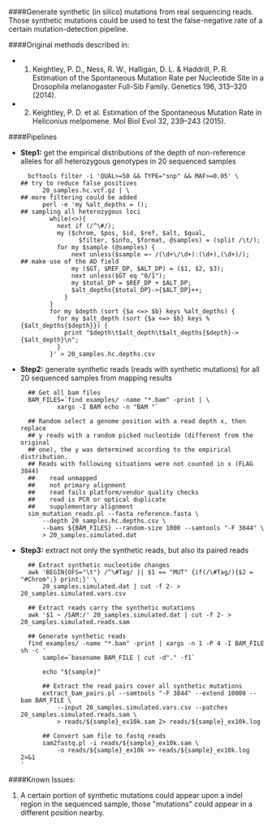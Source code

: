 ####Generate synthetic (in silico) mutations from real sequencing reads. 
Those synthetic mutations could be used to test the false-negative rate of a certain mutation-detection pipeline.

####Original methods described in:

* 1) Keightley, P. D., Ness, R. W., Halligan, D. L. & Haddrill, P. R. Estimation of the Spontaneous Mutation Rate per Nucleotide Site in a Drosophila melanogaster Full-Sib Family. Genetics 196, 313–320 (2014).

* 2) Keightley, P. D. et al. Estimation of the Spontaneous Mutation Rate in Heliconius melpomene. Mol Biol Evol 32, 239–243 (2015).


####Pipelines

* **Step1:** get the empirical distributions of the depth of non-reference alleles for all heterozygous genotypes in 20 sequenced samples

		bcftools filter -i 'QUAL>=50 && TYPE="snp" && MAF>=0.05' \       ## try to reduce false positives
		    20_samples.hc.vcf.gz | \                                     ## more filtering could be added
		    perl -e 'my %alt_depths = ();                                ## sampling all heterozygous loci
		      while(<>){
		        next if (/^\#/);
		        my ($chrom, $pos, $id, $ref, $alt, $qual, 
		        	  $filter, $info, $format, @samples) = (split /\t/);
		        for my $sample (@samples) {
		            next unless($sample =~ /(\d+\/\d+):(\d+),(\d+)/);    ## make use of the AD field
		            my ($GT, $REF_DP, $ALT_DP) = ($1, $2, $3);
		            next unless($GT eq "0/1"); 
		            my $total_DP = $REF_DP + $ALT_DP; 
		            $alt_depths{$total_DP}->{$ALT_DP}++;
		          }
		      }
		      for my $depth (sort {$a <=> $b} keys %alt_depths) { 
		        for my $alt_depth (sort {$a <=> $b} keys %{$alt_depths{$depth}}) {
		          print "$depth\t$alt_depth\t$alt_depths{$depth}->{$alt_depth}\n";
		        }
		      }' > 20_samples.hc.depths.csv


* **Step2:** generate synthetic reads (reads with synthetic mutations) for all 20 sequenced samples from mapping results

		## Get all bam files
		BAM_FILES=`find examples/ -name "*.bam" -print | \
				xargs -I BAM echo -n "BAM "`
		
		## Random select a genome position with a read depth x, then replace
		## y reads with a random picked nucleotide (different from the original
		## one), the y was determined according to the empirical distribution.
		## Reads with following situations were not counted in x (FLAG 3844)
		##    read unmapped
		##    not primary alignment
		##    read fails platform/vendor quality checks
		##    read is PCR or optical duplicate
		##    supplementary alignment
		sim_mutation_reads.pl --fasta reference.fasta \
		    --depth 20_samples.hc.depths.csv \
		    --bams ${BAM_FILES} --random-size 1000 --samtools "-F 3844" \
		    > 20_samples.simulated.dat


* **Step3:** extract not only the synthetic reads, but also its paired reads

		## Extract synthetic nucleotide changes
		awk 'BEGIN{OFS="\t"} /^\#Tag/ || $1 == "MUT" {if(/\#Tag/){$2 = "#Chrom";} print;}' \
		    20_samples.simulated.dat | cut -f 2- > 20_samples.simulated.vars.csv
		
		## Extract reads carry the synthetic mutations
		awk '$1 ~ /SAM:/' 20_samples.simulated.dat | cut -f 2- > 20_samples.simulated.reads.sam
		
		## Generate synthetic reads
		find examples/ -name "*.bam" -print | xargs -n 1 -P 4 -I BAM_FILE sh -c '
		    sample=`basename BAM_FILE | cut -d"." -f1`
		    
		    echo "${sample}"
		    
		    ## Extract the read pairs cover all synthetic mutations
		    extract_bam_pairs.pl --samtools "-F 3844" --extend 10000 --bam BAM_FILE \
		        --input 20_samples.simulated.vars.csv --patches 20_samples.simulated.reads.sam \
		        > reads/${sample}_ex10k.sam 2> reads/${sample}_ex10k.log
		    
		    ## Convert sam file to fastq reads
		    sam2fastq.pl -i reads/${sample}_ex10k.sam \
		        -o reads/${sample}_ex10k >> reads/${sample}_ex10k.log 2>&1
      '


####Known Issues:
1) A certain portion of synthetic mutations could appear upon a indel region in the sequenced sample, those "mutations" could appear in a different position nearby.

